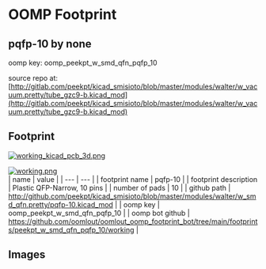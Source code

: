 # OOMP Footprint  
## pqfp-10  by none  
  
oomp key: oomp_peekpt_w_smd_qfn_pqfp_10  
  
source repo at: [http://gitlab.com/peekpt/kicad_smisioto/blob/master/modules/walter/w_vacuum.pretty/tube_gzc9-b.kicad_mod](http://gitlab.com/peekpt/kicad_smisioto/blob/master/modules/walter/w_vacuum.pretty/tube_gzc9-b.kicad_mod)  
## Footprint  
  
[![working_kicad_pcb_3d.png](working_kicad_pcb_3d_600.png)](working_kicad_pcb_3d.png)  
  
[![working.png](working_600.png)](working.png)  
| name | value | 
| --- | --- | 
| footprint name | pqfp-10 | 
| footprint description | Plastic QFP-Narrow, 10 pins | 
| number of pads | 10 | 
| github path | http://github.com/peekpt/kicad_smisioto/blob/master/modules/walter/w_smd_qfn.pretty/pqfp-10.kicad_mod | 
| oomp key | oomp_peekpt_w_smd_qfn_pqfp_10 | 
| oomp bot github | https://github.com/oomlout/oomlout_oomp_footprint_bot/tree/main/footprints/peekpt_w_smd_qfn_pqfp_10/working | 
## Images  
